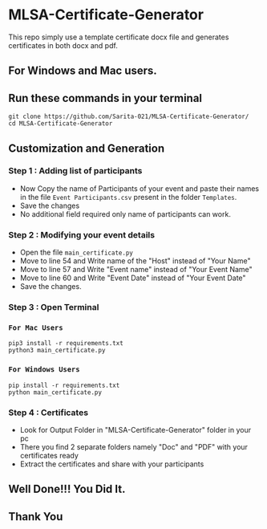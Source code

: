 # MLSA-Certificate-Generator

This repo simply use a template certificate docx file and generates certificates in
both docx and pdf.

##  For Windows and Mac users.


## Run these commands in your terminal

```
git clone https://github.com/Sarita-021/MLSA-Certificate-Generator/
cd MLSA-Certificate-Generator
```

## Customization and Generation

### Step 1 : Adding list of participants

- Now Copy the name of Participants of your event and paste their names in the file  `Event Participants.csv` present in the folder `Templates`.
- Save the changes
- No additional field required only name of participants can work.

### Step 2 : Modifying your event details

- Open the file `main_certificate.py`
- Move to line 54 and Write name of the "Host" instead of "Your Name"
- Move to line 57 and Write "Event name" instead of "Your Event Name"
- Move to line 60 and Write "Event Date" instead of "Your Event Date"
- Save the changes.

### Step 3 : Open Terminal

### ```For Mac Users```

```
pip3 install -r requirements.txt
python3 main_certificate.py
```

### ```For Windows Users```

```
pip install -r requirements.txt
python main_certificate.py
```

### Step 4 : Certificates

- Look for Output Folder in "MLSA-Certificate-Generator" folder in your pc
- There you find 2 separate folders namely "Doc" and "PDF" with your certificates ready
- Extract the certificates and share with your participants


## Well Done!!! You Did It.
## Thank You
